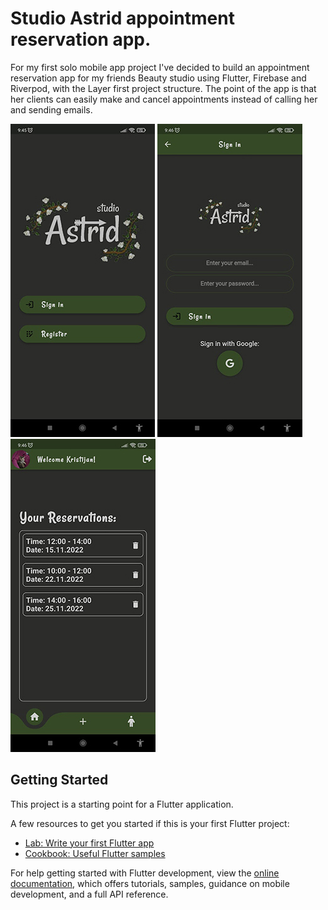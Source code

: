 # Studio Astrid appointment reservation app.

For my first solo mobile app project I've decided to build an appointment reservation app for my friends Beauty studio using Flutter, Firebase and Riverpod, with the Layer first project structure. 
The point of the app is that her clients can easily make and cancel appointments instead of calling her and sending emails.

![](https://github.com/kristijanbarabas/reservation_app/blob/master/screenshots/screenshot1.jpg)
![](https://github.com/kristijanbarabas/reservation_app/blob/master/screenshots/screenshot2.jpg)
![](https://github.com/kristijanbarabas/reservation_app/blob/master/screenshots/screenshot3.jpg)

## Getting Started

This project is a starting point for a Flutter application.

A few resources to get you started if this is your first Flutter project:

- [Lab: Write your first Flutter app](https://docs.flutter.dev/get-started/codelab)
- [Cookbook: Useful Flutter samples](https://docs.flutter.dev/cookbook)

For help getting started with Flutter development, view the
[online documentation](https://docs.flutter.dev/), which offers tutorials,
samples, guidance on mobile development, and a full API reference.
